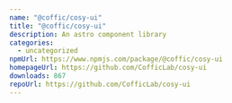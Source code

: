 ```yaml
---
name: "@coffic/cosy-ui"
title: "@coffic/cosy-ui"
description: An astro component library
categories:
  - uncategorized
npmUrl: https://www.npmjs.com/package/@coffic/cosy-ui
homepageUrl: https://github.com/CofficLab/cosy-ui
downloads: 867
repoUrl: https://github.com/CofficLab/cosy-ui
---
```

